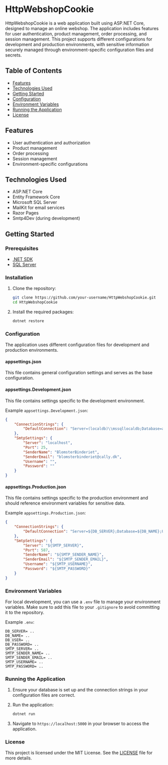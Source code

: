 # HttpWebshopCookie

HttpWebshopCookie is a web application built using ASP.NET Core, designed to manage an online webshop. The application includes features for user authentication, product management, order processing, and session management. This project supports different configurations for development and production environments, with sensitive information securely managed through environment-specific configuration files and secrets.

## Table of Contents

- [Features](#features)
- [Technologies Used](#technologies-used)
- [Getting Started](#getting-started)
- [Configuration](#configuration)
- [Environment Variables](#environment-variables)
- [Running the Application](#running-the-application)
- [License](#license)

## Features

- User authentication and authorization
- Product management
- Order processing
- Session management
- Environment-specific configurations

## Technologies Used

- ASP.NET Core
- Entity Framework Core
- Microsoft SQL Server
- MailKit for email services
- Razor Pages
- Smtp4Dev (during development)

## Getting Started

### Prerequisites

- [.NET SDK](https://dotnet.microsoft.com/download)
- [SQL Server](https://www.microsoft.com/en-us/sql-server/sql-server-downloads)

### Installation

1. Clone the repository:
   ```bash
   git clone https://github.com/your-username/HttpWebshopCookie.git
   cd HttpWebshopCookie
   ```

2. Install the required packages:
   ```bash
   dotnet restore
   ```

### Configuration

The application uses different configuration files for development and production environments.

#### appsettings.json

This file contains general configuration settings and serves as the base configuration.

#### appsettings.Development.json

This file contains settings specific to the development environment.

Example `appsettings.Development.json`:
```json
{
    "ConnectionStrings": {
        "DefaultConnection": "Server=(localdb)\\mssqllocaldb;Database=aspnet-HttpWebshopCookie;Trusted_Connection=True;MultipleActiveResultSets=true"
    },
    "SmtpSettings": {
        "Server": "localhost",
        "Port": 25,
        "SenderName": "BlomsterBinderiet",
        "SenderEmail": "blomsterbinderiet@cally.dk",
        "Username": "",
        "Password": ""
    }
}
```

#### appsettings.Production.json

This file contains settings specific to the production environment and should reference environment variables for sensitive data.

Example `appsettings.Production.json`:
```json
{
    "ConnectionStrings": {
        "DefaultConnection": "Server=${DB_SERVER};Database=${DB_NAME};User Id=${DB_USER};Password=${DB_PASSWORD};TrustServerCertificate=true"
    },
    "SmtpSettings": {
        "Server": "${SMTP_SERVER}",
        "Port": 587,
        "SenderName": "${SMTP_SENDER_NAME}",
        "SenderEmail": "${SMTP_SENDER_EMAIL}",
        "Username": "${SMTP_USERNAME}",
        "Password": "${SMTP_PASSWORD}"
    }
}
```

### Environment Variables

For local development, you can use a `.env` file to manage your environment variables. Make sure to add this file to your `.gitignore` to avoid committing it to the repository.

Example `.env`:
```plaintext
DB_SERVER= ..
DB_NAME= ..
DB_USER= ..
DB_PASSWORD= ..
SMTP_SERVER= ..
SMTP_SENDER_NAME= ..
SMTP_SENDER_EMAIL= ..
SMTP_USERNAME= ..
SMTP_PASSWORD= .. 
```

### Running the Application

1. Ensure your database is set up and the connection strings in your configuration files are correct.

2. Run the application:
   ```bash
   dotnet run
   ```

3. Navigate to `https://localhost:5000` in your browser to access the application.

### License

This project is licensed under the MIT License. See the [LICENSE](LICENSE) file for more details.
